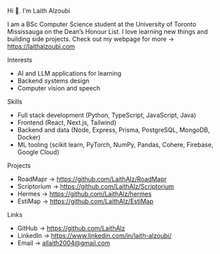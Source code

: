 Hi 👋. I'm Laith Alzoubi

I am a BSc Computer Science student at the University of Toronto Mississauga on the Dean’s Honour List. I love learning new things and building side projects. Check out my webpage for more → https://laithalzoubi.com

Interests
* AI and LLM applications for learning
* Backend systems design
* Computer vision and speech

Skills
* Full stack development (Python, TypeScript, JavaScript, Java)
* Frontend (React, Next.js, Tailwind)
* Backend and data (Node, Express, Prisma, PostgreSQL, MongoDB, Docker)
* ML tooling (scikit learn, PyTorch, NumPy, Pandas, Cohere, Firebase, Google Cloud)

Projects
* RoadMapr → https://github.com/LaithAlz/RoadMapr
* Scriptorium → https://github.com/LaithAlz/Scriptorium
* Hermes → https://github.com/LaithAlz/hermes
* EstiMap → https://github.com/LaithAlz/EstiMap

Links
* GitHub → https://github.com/LaithAlz
* LinkedIn → https://www.linkedin.com/in/laith-alzoubi/
* Email → allaith2004@gmail.com
